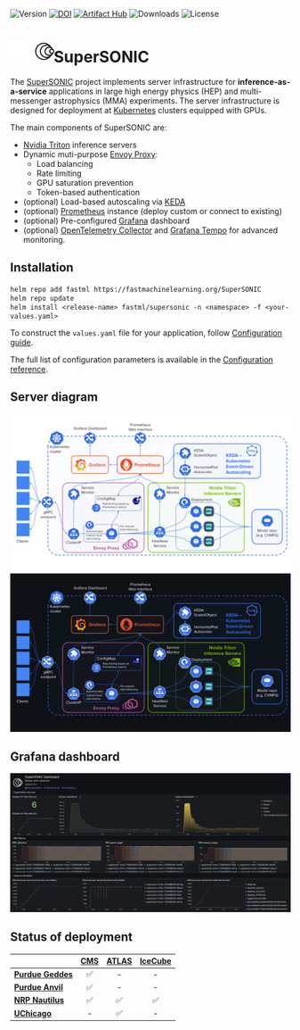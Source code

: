 ![Version](https://img.shields.io/github/v/release/fastmachinelearning/SuperSONIC)
[![DOI](https://zenodo.org/badge/876768230.svg)](https://doi.org/10.5281/zenodo.14815348)
[![Artifact Hub](https://img.shields.io/endpoint?url=https://artifacthub.io/badge/repository/supersonic)](https://artifacthub.io/packages/search?repo=supersonic)
![Downloads](https://img.shields.io/github/downloads/fastmachinelearning/SuperSONIC/total)
![License](https://img.shields.io/github/license/fastmachinelearning/SuperSONIC)

<h1>
<span style="margin: -10px -10px -10px -5px">
  <img src="./docs/img/SuperSONIC_small_light_128.png#gh-dark-mode-only" alt="logo" height="40">
  <img src="./docs/img/SuperSONIC_small_128.png#gh-light-mode-only" alt="logo" height="40">
</span>
   SuperSONIC
</h1>

The [SuperSONIC](http://fastmachinelearning.org/SuperSONIC/ "SuperSONIC") project implements server infrastructure for **inference-as-a-service**
applications in large high energy physics (HEP) and multi-messenger astrophysics
(MMA) experiments. The server infrastructure is designed for deployment at [Kubernetes](https://kubernetes.io) clusters equipped with GPUs.

The main components of SuperSONIC are:
- [Nvidia Triton](https://developer.nvidia.com/triton-inference-server) inference servers
- Dynamic muti-purpose [Envoy Proxy](envoyproxy.io):
  - Load balancing
  - Rate limiting
  - GPU saturation prevention
  - Token-based authentication
- (optional) Load-based autoscaling via [KEDA](keda.sh)
- (optional) [Prometheus](https://prometheus.io) instance (deploy custom or connect to existing)
- (optional) Pre-configured [Grafana](https://grafana.com) dashboard
- (optional) [OpenTelemetry Collector](https://opentelemetry.io/docs/collector/) and [Grafana Tempo](https://grafana.com/docs/tempo/latest/) for advanced monitoring.


## Installation

```
helm repo add fastml https://fastmachinelearning.org/SuperSONIC
helm repo update
helm install <release-name> fastml/supersonic -n <namespace> -f <your-values.yaml>
```

To construct the `values.yaml` file for your application, follow [Configuration guide](http://fastmachinelearning.org/SuperSONIC/configuration-guide.html "Configuration guide").

The full list of configuration parameters is available in the [Configuration reference](http://fastmachinelearning.org/SuperSONIC/configuration-reference.html "Configuration reference").


## Server diagram

<p align="center">
  <img src="https://github.com/fastmachinelearning/SuperSONIC/blob/main/docs/img/diagram.svg#gh-light-mode-only" alt="diagram" width="700"/>
  <img src="https://github.com/fastmachinelearning/SuperSONIC/blob/main/docs/img/diagram-dark.svg#gh-dark-mode-only" alt="diagram-dark" width="700"/>
</p>

## Grafana dashboard

<p align="center">
  <img src="https://github.com/fastmachinelearning/SuperSONIC/blob/main/docs/img/grafana.png" alt="grafana" width="700"/>
</p>

## Status of deployment

|  | **[CMS](https://home.cern/science/experiments/cms)**      | **[ATLAS](https://home.cern/science/experiments/atlas)**    | **[IceCube](https://icecube.wisc.edu)**  |
|:---|:---:|:---:|:---:|
| **[Purdue Geddes](https://www.rcac.purdue.edu/compute/geddes)**   | ✅ | - | - |
| **[Purdue Anvil](https://www.rcac.purdue.edu/compute/anvil)**   | ✅ | - | - |
| **[NRP Nautilus](https://docs.nationalresearchplatform.org)**    | ✅  |  ✅ |   ✅   |
| **[UChicago](https://af.uchicago.edu/)**    |  -  |  ✅ |   -   |
